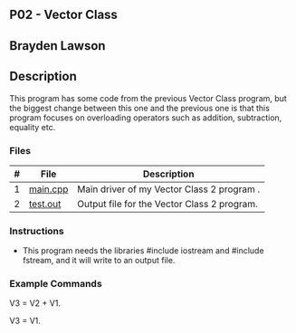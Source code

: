 ## P02 - Vector Class
## Brayden Lawson
## Description 

This program has some code from the previous Vector Class program, but the biggest change between this one
and the previous one is that this program focuses on overloading operators such as addition, subtraction, equality etc.

### Files

|   #   | File     | Description                      |
| :---: | -------- | -------------------------------- |
|   1   | [main.cpp](https://github.com/bglawson1001/2143-OOP-Lawson/blob/main/Assignments/P02/main.cpp) | Main driver of my Vector Class 2 program . |
|   2   | [test.out](https://github.com/bglawson1001/2143-OOP-Lawson/blob/main/Assignments/P01/test.out)| Output file for the Vector Class 2 program.

### Instructions

- This program needs the libraries #include iostream and
#include fstream, and it will write to an output file.

### Example Commands

V3 = V2 + V1.

V3 = V1.

